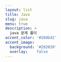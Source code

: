 ```yaml
---
layout: list
title: Java
slug: java
menu: true
description: >
  java 문제 풀이
accent_color: '#260bd2'
accent_image:
  background: '#202020'
  overlay:    false
---
```


